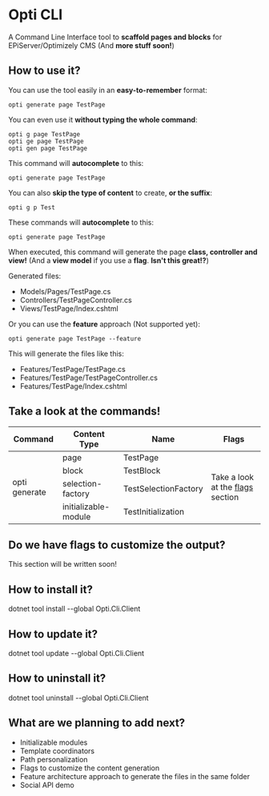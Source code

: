 # Opti CLI
A Command Line Interface tool to **scaffold pages and blocks** for EPiServer/Optimizely CMS (And **more stuff soon!**)

## How to use it?
You can use the tool easily in an **easy-to-remember** format:

`opti generate page TestPage`

You can even use it **without typing the whole command**:

`opti g page TestPage`
<br>
`opti ge page TestPage`
<br>
`opti gen page TestPage`

This command will **autocomplete** to this:

`opti generate page TestPage`

You can also **skip the type of content** to create, **or the suffix**:

`opti g p Test`

These commands will **autocomplete** to this:

`opti generate page TestPage`

When executed, this command will generate the page **class, controller and view!** 
(And a **view model** if you use a **flag**. **Isn't this great!?**)

Generated files:
- Models/Pages/TestPage.cs
- Controllers/TestPageController.cs
- Views/TestPage/Index.cshtml

Or you can use the **feature** approach (Not supported yet):

`opti generate page TestPage --feature`

This will generate the files like this:
- Features/TestPage/TestPage.cs
- Features/TestPage/TestPageController.cs
- Features/TestPage/Index.cshtml

## Take a look at the commands!
<table>
	<thead>
		<tr>
			<th>Command</th>
			<th>Content Type</th>
			<th>Name</th>
			<th>Flags</th>
		</tr>
	</thead>
	<tbody>
		<tr>
			<td rowspan="4">opti generate</td>
			<td>page</td>
			<td>TestPage</td>
			<td rowspan="4">
				Take a look at the <a href="#do-we-have-flags-to-customize-the-output">flags</a> section
			</td>
		</tr>
		<tr>
			<td>block</td>
			<td>TestBlock</td>
		</tr>
		<tr>
			<td>selection-factory</td>
			<td>TestSelectionFactory</td>
		</tr>
		<tr>
			<td>initializable-module</td>
			<td>TestInitialization</td>
		</tr>
	</tbody>
</table>

## Do we have flags to customize the output?
This section will be written soon!

## How to install it?
dotnet tool install --global Opti.Cli.Client

## How to update it?
dotnet tool update --global Opti.Cli.Client

## How to uninstall it?
dotnet tool uninstall --global Opti.Cli.Client

## What are we planning to add next?
- Initializable modules
- Template coordinators
- Path personalization
- Flags to customize the content generation
- Feature architecture approach to generate the files in the same folder
- Social API demo
